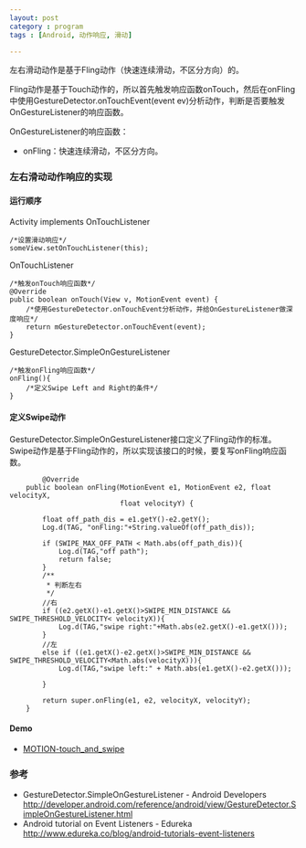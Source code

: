 ```yaml
---
layout: post
category : program
tags : [Android, 动作响应, 滑动]

---
```



左右滑动动作是基于Fling动作（快速连续滑动，不区分方向）的。

Fling动作是基于Touch动作的，所以首先触发响应函数onTouch，然后在onFling中使用GestureDetector.onTouchEvent(event ev)分析动作，判断是否要触发OnGestureListener的响应函数。

OnGestureListener的响应函数：

* onFling：快速连续滑动，不区分方向。


### 左右滑动动作响应的实现

#### 运行顺序
Activity implements OnTouchListener

    /*设置滑动响应*/
    someView.setOnTouchListener(this);

OnTouchListener

    /*触发onTouch响应函数*/
    @Override
	public boolean onTouch(View v, MotionEvent event) {
		/*使用GestureDetector.onTouchEvent分析动作，并给OnGestureListener做深度响应*/
		return mGestureDetector.onTouchEvent(event);
	}  

GestureDetector.SimpleOnGestureListener

    /*触发onFling响应函数*/
    onFling(){
    	/*定义Swipe Left and Right的条件*/
    }
    
#### 定义Swipe动作

GestureDetector.SimpleOnGestureListener接口定义了Fling动作的标准。Swipe动作是基于Fling动作的，所以实现该接口的时候，要复写onFling响应函数。

            @Override
        public boolean onFling(MotionEvent e1, MotionEvent e2, float velocityX,
                               float velocityY) {

            float off_path_dis = e1.getY()-e2.getY();
            Log.d(TAG, "onFling:"+String.valueOf(off_path_dis));

            if (SWIPE_MAX_OFF_PATH < Math.abs(off_path_dis)){
                Log.d(TAG,"off path");
                return false;
            }
            /**
             * 判断左右
             */
            //右
            if ((e2.getX()-e1.getX()>SWIPE_MIN_DISTANCE && SWIPE_THRESHOLD_VELOCITY< velocityX)){
                Log.d(TAG,"swipe right:"+Math.abs(e2.getX()-e1.getX()));
            }
            //左
            else if ((e1.getX()-e2.getX()>SWIPE_MIN_DISTANCE && SWIPE_THRESHOLD_VELOCITY<Math.abs(velocityX))){
                Log.d(TAG,"swipe left:" + Math.abs(e1.getX()-e2.getX()));

            }

            return super.onFling(e1, e2, velocityX, velocityY);
        }

#### Demo

* [MOTION-touch_and_swipe](http://pan.baidu.com/s/1jG7lbPO)




### 参考
* GestureDetector.SimpleOnGestureListener - Android Developers
http://developer.android.com/reference/android/view/GestureDetector.SimpleOnGestureListener.html
* Android tutorial on Event Listeners - Edureka
http://www.edureka.co/blog/android-tutorials-event-listeners
